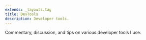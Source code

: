 ```yaml
---
extends: _layouts.tag
title: DevTools
description: Developer tools.
---
```


Commentary, discussion, and tips on various developer tools I use.
